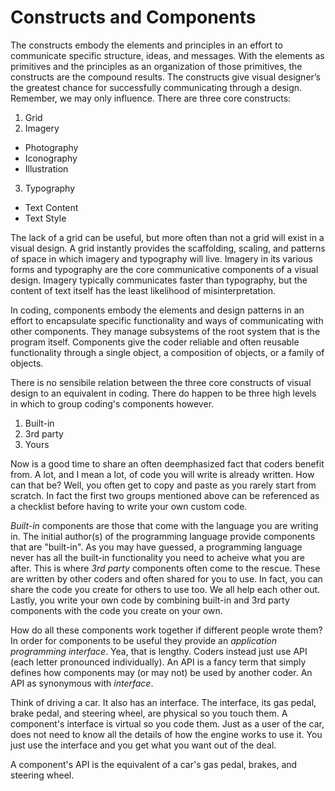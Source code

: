 # Constructs and Components

The constructs embody the elements and principles in an effort to communicate specific structure, ideas, and messages. With the elements as primitives and the principles as an organization of those primitives, the constructs are the compound results. The constructs give visual designer’s the greatest chance for successfully communicating through a design. Remember, we may only influence. There are three core constructs:

1. Grid
2. Imagery
  - Photography
  - Iconography
  - Illustration
3. Typography
  - Text Content
  - Text Style

The lack of a grid can be useful, but more often than not a grid will exist in a visual design. A grid instantly provides the scaffolding, scaling, and patterns of space in which imagery and typography will live. Imagery in its various forms and typography are the core communicative components of a visual design. Imagery typically communicates faster than typography, but the content of text itself has the least likelihood of misinterpretation.

In coding, components embody the elements and design patterns in an effort to encapsulate specific functionality and ways of communicating with other components. They manage subsystems of the root system that is the program itself. Components give the coder reliable and often reusable functionality through a single object, a composition of objects, or a family of objects.

There is no sensibile relation between the three core constructs of visual design to an equivalent in coding. There do happen to be three high levels in which to group coding's components however.

1. Built-in
2. 3rd party
3. Yours

Now is a good time to share an often deemphasized fact that coders benefit from. A lot, and I mean a lot, of code you will write is already written. How can that be? Well, you often get to copy and paste as you rarely start from scratch. In fact the first two groups mentioned above can be referenced as a checklist before having to write your own custom code.

*Built-in* components are those that come with the language you are writing in. The initial author(s) of the programming language provide components that are "built-in". As you may have guessed, a programming language never has all the built-in functionality you need to acheive what you are after. This is where *3rd party* components often come to the rescue. These are written by other coders and often shared for you to use. In fact, you can share the code you create for others to use too. We all help each other out. Lastly, you write your own code by combining built-in and 3rd party components with the code you create on your own.

How do all these components work together if different people wrote them? In order for components to be useful they provide an *application programming interface*. Yea, that is lengthy. Coders instead just use API (each letter pronounced individually). An API is a fancy term that simply defines how components may (or may not) be used by another coder. An API as synonymous with *interface*. 

Think of driving a car. It also has an interface. The interface, its gas pedal, brake pedal, and steering wheel, are physical so you touch them. A component's interface is virtual so you code them. Just as a user of the car, does not need to know all the details of how the engine works to use it. You just use the interface and you get what you want out of the deal.

A component's API is the equivalent of a car's gas pedal, brakes, and steering wheel.
